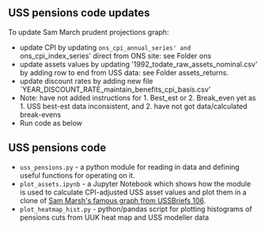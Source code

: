 ## USS pensions code updates

To update Sam March prudent projections graph: 

- update CPI by updating `ons_cpi_annual_series' and `ons_cpi_index_series' direct from ONS site: see Folder ons
- update assets values by updating '1992_todate_raw_assets_nominal.csv' by adding row to end from USS data: see Folder assets_returns.
- update discount rates by adding new file `YEAR_DISCOUNT_RATE_maintain_benefits_cpi_basis.csv'
- Note: have not added instructions for 1. Best_est or 2. Break_even yet as 1. USS best-est data inconsistent, and 2. have not got data/calculated break-evens
- Run code as below
  
## USS pensions code
- `uss_pensions.py` - a python module for reading in data and defining useful functions for operating on it.
- `plot_assets.ipynb` - a Jupyter Notebook which shows how the module is used to calculate CPI-adjusted USS asset values and plot them in a clone of [Sam Marsh's famous graph from USSBriefs 106](https://medium.com/ussbriefs/how-extreme-prudence-and-misguided-risk-management-sent-the-uss-into-crisis-baf78c35d9e1).
- `plot_heatmap_hist.py` - python/pandas script for plotting histograms of pensions cuts from UUK heat map and USS modeller data
